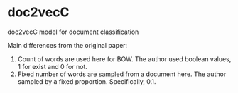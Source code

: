 # doc2vecC
doc2vecC model for document classification

Main differences from the original paper:
1. Count of words are used here for BOW. The author used boolean values, 1 for exist and 0 for not.	
2. Fixed number of words are sampled from a document here. The author sampled by a fixed proportion. Specifically, 0.1.
